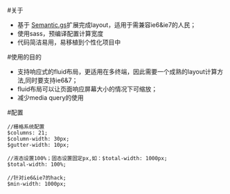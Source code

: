 #关于
* 基于 [Semantic.gs](http://semantic.gs/)扩展完成layout，适用于需兼容ie6&ie7的人民；
* 使用sass，预编译配置计算宽度 
* 代码简洁易用，易移植到个性化项目中

#使用的目的
* 支持响应式的fluid布局，更适用在多终端，因此需要一个成熟的layout计算方法,同时要支持ie6&7；
* fluid布局可以让页面响应屏幕大小的情况下可缩放；
* 减少media query的使用

#配置
```
//栅格系统配置
$columns: 21;
$column-width: 30px;
$gutter-width: 10px;

//液态设置100%；固态设置固定px,如：$total-width: 1000px; 
$total-width: 100%;

//针对ie6&ie7的hack; 
$min-width: 1000px;

```
